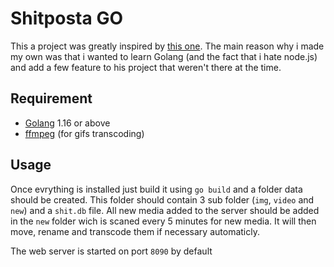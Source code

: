 # Shitposta GO

This a project was greatly inspired by [this one](https://github.com/alecs297/shitposta). The main reason why i made my own was that i wanted to learn Golang (and the fact that i hate node.js) and add a few feature to his project that weren't there at the time.

## Requirement

- [Golang](https://golang.org/) 1.16 or above
- [ffmpeg](https://www.ffmpeg.org/) (for gifs transcoding)

## Usage

Once evrything is installed just build it using `go build` and a folder data should be created. This folder should contain 3 sub folder (`img`, `video` and `new`) and a `shit.db` file. All new media added to the server should be added in the `new` folder wich is scaned every 5 minutes for new media. It will then move, rename and transcode them if necessary automaticly.

The web server is started on port `8090` by default
